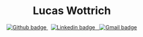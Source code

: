 <br>
  <h1 align="center"> Lucas Wottrich	</h1>
<p align="center"> 
  <a href="https://github.com/Wottrich"> 
    <img src="https://img.shields.io/badge/-Github-black?style=flat&logo=Github&logoColor=white&link=https://github.com/felipersdf" alt="Github badge" />
  </a>
  &nbsp; 
  <a href="https://www.linkedin.com/in/lucas-c-wottrich/"> 
    <img src="https://img.shields.io/badge/-LinkedIn-blue?style=flat&logo=Linkedin&logoColor=white&link=https://www.linkedin.com/in/felipersdf/" alt="Linkedin badge" />
  &nbsp; 
  <a href="mailto:wottrich78@gmail.com"> 
    <img src="https://img.shields.io/badge/-Gmail-red?style=flat&logo=Gmail&logoColor=white&link=mailto:felipefsr07@gmail.com" alt="Gmail badge" />
  </a>
</p>
